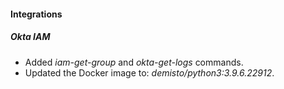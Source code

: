 
#### Integrations
##### Okta IAM
- Added *iam-get-group* and *okta-get-logs* commands.
- Updated the Docker image to: *demisto/python3:3.9.6.22912*.
